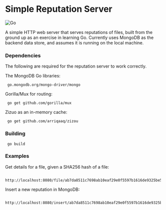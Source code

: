 # Simple Reputation Server

![Go](https://github.com/JimmyCollins/go-reputation-server/workflows/Go/badge.svg)

A simple HTTP web server that serves reputations of files, built from the ground up as an exercise in learning Go. Currently uses MongoDB as the backend data store, and assumes it is running on the local machine.

### Dependencies

The following are required for the reputation server to work correctly.

The MongoDB Go libraries:

```
 go.mongodb.org/mongo-driver/mongo
```

Gorilla/Mux for routing:

```
 go get github.com/gorilla/mux
```

Zizuo as an in-memory cache:

```
 go get github.com/arriqaaq/zizou
```

### Building

```
 go build
```

### Examples

Get details for a file, given a SHA256 hash of a file:

```
 http://localhost:8080/file/ab7da8511c7698ab10eaf29e0f5597b1616de9325be5124f72fb9eed26a6750e
```

Insert a new reputation in MongoDB:

```
 http://localhost:8080/insert/ab7da8511c7698ab10eaf29e0f5597b1616de9325be5124f72fb9eed26a6750e/bad
